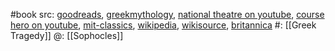 #book 
src: [goodreads](https://www.goodreads.com/book/show/7728.Antigone), [greekmythology](https://www.greekmythology.com/Plays/Sophocles/Antigone/antigone.html), [national theatre on youtube](https://www.youtube.com/playlist?list=PLJgBmjHpqgs7TVOYAmrHu1JaAcf6sA_rd), [course hero on youtube](https://www.youtube.com/playlist?list=PLz_ZtyOWL9BRBNBDypNJACWeeVCNA7Icl), [mit-classics](https://classics.mit.edu/Sophocles/antigone.html), [wikipedia](https://en.wikipedia.org/wiki/Antigone_(Sophocles_play)), [wikisource](https://en.wikisource.org/wiki/Antigone_(Sophocles)), [britannica](https://www.britannica.com/topic/Antigone-Greek-mythology) 
#: [[Greek Tragedy]] 
@: [[Sophocles]]
